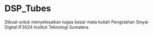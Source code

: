 # DSP_Tubes
Dibuat untuk menyelesaikan tugas besar mata kuliah Pengolahan Sinyal Digital IF3024 Institut Teknologi Sumatera
